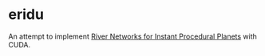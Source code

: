 # eridu
An attempt to implement [River Networks for Instant Procedural Planets](http://cg.cs.uni-bonn.de/en/publications/paper-details/derzapf2011proc/) with CUDA.
